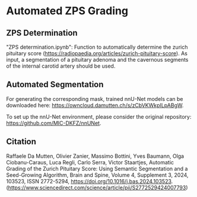 # Automated ZPS Grading

## ZPS Determination
"ZPS determination.ipynb": Function to automatically determine the zurich pituitary score (https://radiopaedia.org/articles/zurich-pituitary-score). As input, a segmentation of a pituitary adenoma and the cavernous segments of the internal carotid artery should be used.

## Automated Segmentation
For generating the corresponding mask, trained nnU-Net models can be downloaded here: https://owncloud.damutten.ch/s/zCbVKWkpILpABgW.

To set up the nnU-Net environment, please consider the original repository: https://github.com/MIC-DKFZ/nnUNet.


## Citation
Raffaele Da Mutten, Olivier Zanier, Massimo Bottini, Yves Baumann, Olga Ciobanu-Caraus, Luca Regli, Carlo Serra, Victor Staartjes,
Automatic Grading of the Zurich Pituitary Score: Using Semantic Segmentation and a Seed-Growing Algorithm,
Brain and Spine,
Volume 4, Supplement 3,
2024,
103523,
ISSN 2772-5294,
https://doi.org/10.1016/j.bas.2024.103523.
(https://www.sciencedirect.com/science/article/pii/S2772529424007793)

